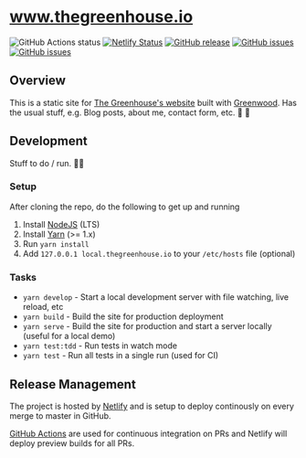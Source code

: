 # www.thegreenhouse.io
![GitHub Actions status](https://github.com/thegreenhouseio/www.thegreenhouse.io/workflows/Master%20Integration/badge.svg)
[![Netlify Status](https://api.netlify.com/api/v1/badges/2c9b7dc5-c01a-43eb-86a4-094f7720e2fd/deploy-status)](https://app.netlify.com/sites/silly-snyder-ece0b2/deploys)
[![GitHub release](https://img.shields.io/github/tag/thegreenhouseio/www.thegreenhouse.io.svg)](https://github.com/thegreenhouseio/www.thegreenhouse.io/tags)
[![GitHub issues](https://img.shields.io/github/issues-raw/thegreenhouseio/www.thegreenhouse.io.svg)](https://github.com/thegreenhouseio/www.thegreenhouse.io/issues)
[![GitHub issues](https://img.shields.io/github/issues-pr-raw/thegreenhouseio/www.thegreenhouse.io.svg)](https://github.com/thegreenhouseio/www.thegreenhouse.io/issues)


## Overview
This is a static site for [The Greenhouse's website](https://www.thegreenhouse.io) built with [Greenwood](https://www.greenwoodjs.io/).  Has the usual stuff, e.g. Blog posts, about me, contact form, etc.  🌟 💯

## Development
Stuff to do / run. 🏃‍♂️

### Setup
After cloning the repo, do the following to get up and running
1. Install [NodeJS](https://nodejs.org/en/) (LTS)
1. Install [Yarn](https://yarnpkg.com/en/) (>= 1.x)
1. Run `yarn install`
1. Add `127.0.0.1 local.thegreenhouse.io` to your `/etc/hosts` file (optional)

### Tasks
- `yarn develop` - Start a local development server with file watching, live reload, etc
- `yarn build` - Build the site for production deployment
- `yarn serve` - Build the site for production and start a server locally (useful for a local demo)
- `yarn test:tdd` - Run tests in watch mode
- `yarn test` - Run all tests in a single run (used for CI)

## Release Management
The project is hosted by [Netlify](https://www.netlify.com/) and is setup to deploy continously on every merge to master in GitHub.

[GitHub Actions](https://github.com/thegreenhouseio/www.thegreenhouse.io/actions) are used for continuous integration on PRs and Netlify will deploy preview builds for all PRs.
